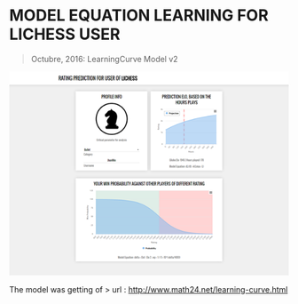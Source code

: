 # MODEL EQUATION LEARNING FOR LICHESS USER

> Octubre, 2016: LearningCurve Model v2

![results](/view/img/example_v2.png "EXAMPLE")

The model was getting of > url : http://www.math24.net/learning-curve.html

